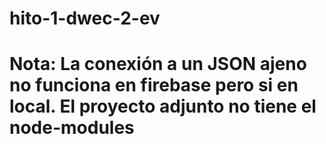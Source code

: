 # hito-1-dwec-2-ev

# Nota: La conexión a un JSON ajeno no funciona en firebase pero si en local. El proyecto adjunto no tiene el node-modules